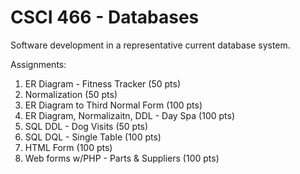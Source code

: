 # CSCI 466 - Databases
Software development in a representative current database system.

Assignments:
1. ER Diagram - Fitness Tracker (50 pts)
2. Normalization (50 pts)
3. ER Diagram to Third Normal Form (100 pts)
4. ER Diagram, Normalizaitn, DDL - Day Spa (100 pts)
5. SQL DDL - Dog Visits (50 pts)
6. SQL DQL - Single Table (100 pts)
7. HTML Form (100 pts)
8. Web forms w/PHP - Parts & Suppliers (100 pts)
